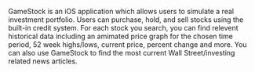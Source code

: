 GameStock is an iOS application which allows users to simulate a real investment portfolio. Users can purchase, hold, and sell stocks using the built-in credit system. 
For each stock you search, you can find relevent historical data including an amimated price graph for the chosen time period, 52 week highs/lows, current price, percent 
change and more. You can also use GameStock to find the most current Wall Street/investing related news articles. 
